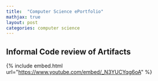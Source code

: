 ```yaml
---
title:  "Computer Science ePortfolio"
mathjax: true
layout: post
categories: computer science 
---
```


## Informal Code review of Artifacts

{% include embed.html url="https://www.youtube.com/embed/_N3YUCYqg6oA" %}
